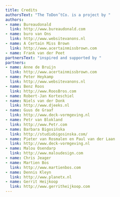 ```yaml
---
title: Credits
authorsText: "The ToDon’tCo. is a project by "
authors:
- name: Bureaudonald
  link: http://www.bureaudonald.com
- name: buro van Ons
  link: http://www.websitevanons.nl
- name: A Certain Miss Brown
  link: http://www.acertainmissbrown.com
- name: Frank van der Peet
partnersText: "inspired and supported by "
partners:
- name: Anne de Bruijn
  link: http://www.acertainmissbrown.com
- name: Peter Heykamp
  link: http://www.websitevanons.nl
- name: Benz Roos
  link: http://www.RoosBros.com
- name: Robert-Jan Korteschiel
- name: Niels van der Donk
  link: http://www.djeeks.nl
- name: Guus de Graaf
  link: http://www.deck-vormgeving.nl
- name: Petr van Blokland
  link: http://www.Petr.com
- name: Barbara Bigosińska
  link: http://studiobigosinska.com/
- name: Pieter van Rosmalen en Paul van der Laan
  link: http://www.deck-vormgeving.nl
- name: Malou Osendarp
  link: http://www.maloudesign.com
- name: Chris Jeager
- name: Martien Bos
  link: http://www.martienbos.com
- name: Dennis Kleyn
  link: http://www.planetx.nl
- name: Gerrit Heijkoop
  link: http://www.gerritheijkoop.com
---
```

